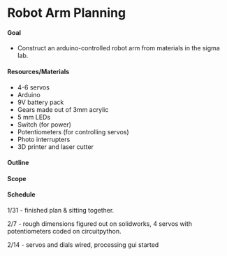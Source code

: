 # Robot Arm Planning

#### Goal
- Construct an arduino-controlled robot arm from materials in the sigma lab.

#### Resources/Materials
- 4-6 servos
- Arduino
- 9V battery pack
- Gears made out of 3mm acrylic
- 5 mm LEDs
- Switch (for power)
- Potentiometers (for controlling servos) 
- Photo interrupters
- 3D printer and laser cutter
#### Outline
#### Scope
#### Schedule
1/31 - finished plan & sitting together.

2/7 - rough dimensions figured out on solidworks, 4 servos with potentiometers coded on circuitpython.

2/14 - servos and dials wired, processing gui started
